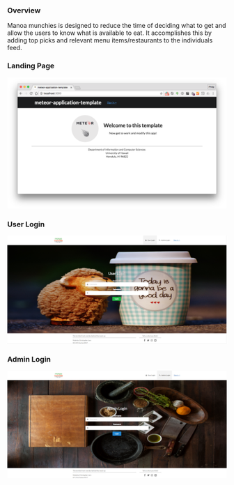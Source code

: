 ### Overview

Manoa munchies is designed to reduce the time of deciding what to get and allow the users to know what is available to eat. It accomplishes this by adding top picks and relevant menu items/restaurants to the individuals feed. 

### Landing Page
![landing-page](/doc/landing-page.png)

### User Login
![user-login-page](/doc/user-login-page.png)

### Admin Login
![admin-login-page](/doc/admin-login-page.png)


